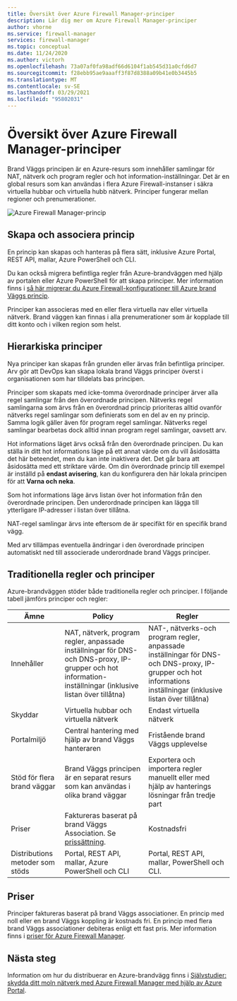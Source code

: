 ```yaml
---
title: Översikt över Azure Firewall Manager-principer
description: Lär dig mer om Azure Firewall Manager-principer
author: vhorne
ms.service: firewall-manager
services: firewall-manager
ms.topic: conceptual
ms.date: 11/24/2020
ms.author: victorh
ms.openlocfilehash: 73a07af0fa98adf66d6104f1ab545d31a0cfd6d7
ms.sourcegitcommit: f28ebb95ae9aaaff3f87d8388a09b41e0b3445b5
ms.translationtype: MT
ms.contentlocale: sv-SE
ms.lasthandoff: 03/29/2021
ms.locfileid: "95802031"
---
```

# <a name="azure-firewall-manager-policy-overview"></a>Översikt över Azure Firewall Manager-principer

Brand Väggs principen är en Azure-resurs som innehåller samlingar för NAT, nätverk och program regler och hot information-inställningar. Det är en global resurs som kan användas i flera Azure Firewall-instanser i säkra virtuella hubbar och virtuella hubb nätverk. Principer fungerar mellan regioner och prenumerationer.

![Azure Firewall Manager-princip](media/policy-overview/policy-overview.png)

## <a name="policy-creation-and-association"></a>Skapa och associera princip

En princip kan skapas och hanteras på flera sätt, inklusive Azure Portal, REST API, mallar, Azure PowerShell och CLI.

Du kan också migrera befintliga regler från Azure-brandväggen med hjälp av portalen eller Azure PowerShell för att skapa principer. Mer information finns i [så här migrerar du Azure Firewall-konfigurationer till Azure brand Väggs princip](migrate-to-policy.md). 

Principer kan associeras med en eller flera virtuella nav eller virtuella nätverk. Brand väggen kan finnas i alla prenumerationer som är kopplade till ditt konto och i vilken region som helst.

## <a name="hierarchical-policies"></a>Hierarkiska principer

Nya principer kan skapas från grunden eller ärvas från befintliga principer. Arv gör att DevOps kan skapa lokala brand Väggs principer överst i organisationen som har tilldelats bas principen.

Principer som skapats med icke-tomma överordnade principer ärver alla regel samlingar från den överordnade principen. Nätverks regel samlingarna som ärvs från en överordnad princip prioriteras alltid ovanför nätverks regel samlingar som definierats som en del av en ny princip. Samma logik gäller även för program regel samlingar. Nätverks regel samlingar bearbetas dock alltid innan program regel samlingar, oavsett arv.

Hot informations läget ärvs också från den överordnade principen. Du kan ställa in ditt hot informations läge på ett annat värde om du vill åsidosätta det här beteendet, men du kan inte inaktivera det. Det går bara att åsidosätta med ett striktare värde. Om din överordnade princip till exempel är inställd på **endast avisering**, kan du konfigurera den här lokala principen för att **Varna och neka**.

Som hot informations läge ärvs listan över hot information från den överordnade principen. Den underordnade principen kan lägga till ytterligare IP-adresser i listan över tillåtna.

NAT-regel samlingar ärvs inte eftersom de är specifikt för en specifik brand vägg.

Med arv tillämpas eventuella ändringar i den överordnade principen automatiskt ned till associerade underordnade brand Väggs principer.

## <a name="traditional-rules-and-policies"></a>Traditionella regler och principer

Azure-brandväggen stöder både traditionella regler och principer. I följande tabell jämförs principer och regler:


| Ämne | Policy  | Regler |
| ------- | ------- | ----- |
|Innehåller     |NAT, nätverk, program regler, anpassade inställningar för DNS-och DNS-proxy, IP-grupper och hot information-inställningar (inklusive listan över tillåtna)|NAT-, nätverks-och program regler, anpassade inställningar för DNS-och DNS-proxy, IP-grupper och hot informations inställningar (inklusive listan över tillåtna)|
|Skyddar     |Virtuella hubbar och virtuella nätverk|Endast virtuella nätverk|
|Portalmiljö     |Central hantering med hjälp av brand Väggs hanteraren|Fristående brand Väggs upplevelse|
|Stöd för flera brand väggar     |Brand Väggs principen är en separat resurs som kan användas i olika brand väggar|Exportera och importera regler manuellt eller med hjälp av hanterings lösningar från tredje part |
|Priser     |Faktureras baserat på brand Väggs Association. Se [prissättning](#pricing).|Kostnadsfri|
|Distributions metoder som stöds     |Portal, REST API, mallar, Azure PowerShell och CLI|Portal, REST API, mallar, PowerShell och CLI. |

## <a name="pricing"></a>Priser

Principer faktureras baserat på brand Väggs associationer. En princip med noll eller en brand Väggs koppling är kostnads fri. En princip med flera brand Väggs associationer debiteras enligt ett fast pris. Mer information finns i [priser för Azure Firewall Manager](https://azure.microsoft.com/pricing/details/firewall-manager/).

## <a name="next-steps"></a>Nästa steg

Information om hur du distribuerar en Azure-brandvägg finns i [Självstudier: skydda ditt moln nätverk med Azure Firewall Manager med hjälp av Azure Portal](secure-cloud-network.md).
